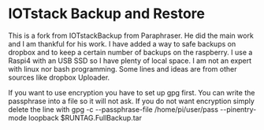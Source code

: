 # IOTstack Backup and Restore

This is a fork from IOTstackBackup from Paraphraser. He did the main work and I am thankful for his work. 
I have added a way to safe backups on dropbox and to keep a certain number of backups on the raspberry.
I use a Raspi4 with an USB SSD so I have plenty of local space. 
I am not an expert with linux nor bash programming. Some lines and ideas are from other sources like dropbox Uploader. 

If you want to use encryption you have to set up gpg first. You can write the passphrase into a file so it will not ask.
If you do not want encryption simply delete the line with gpg -c --passphrase-file /home/pi/user/pass --pinentry-mode loopback $RUNTAG.FullBackup.tar

